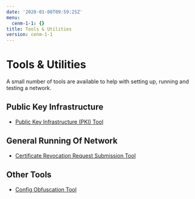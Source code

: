 ```yaml
---
date: '2020-01-08T09:59:25Z'
menu:
  cenm-1-1: {}
title: Tools & Utilities
version: cenm-1-1
---
```



# Tools & Utilities

A small number of tools are available to help with setting up, running and testing a network.


## Public Key Infrastructure


* [Public Key Infrastructure (PKI) Tool](pki-tool.md)



## General Running Of Network


* [Certificate Revocation Request Submission Tool](tool-crr-submission.md)



## Other Tools


* [Config Obfuscation Tool](config-obfuscation-tool.md)




